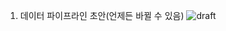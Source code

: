 1. 데이터 파이프라인 초안(언제든 바뀔 수 있음)
![draft](https://user-images.githubusercontent.com/97713997/229030147-74484849-311f-459c-bb73-ce670a166a52.PNG)
